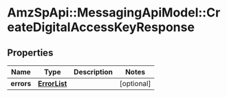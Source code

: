 # AmzSpApi::MessagingApiModel::CreateDigitalAccessKeyResponse

## Properties
Name | Type | Description | Notes
------------ | ------------- | ------------- | -------------
**errors** | [**ErrorList**](ErrorList.md) |  | [optional] 


